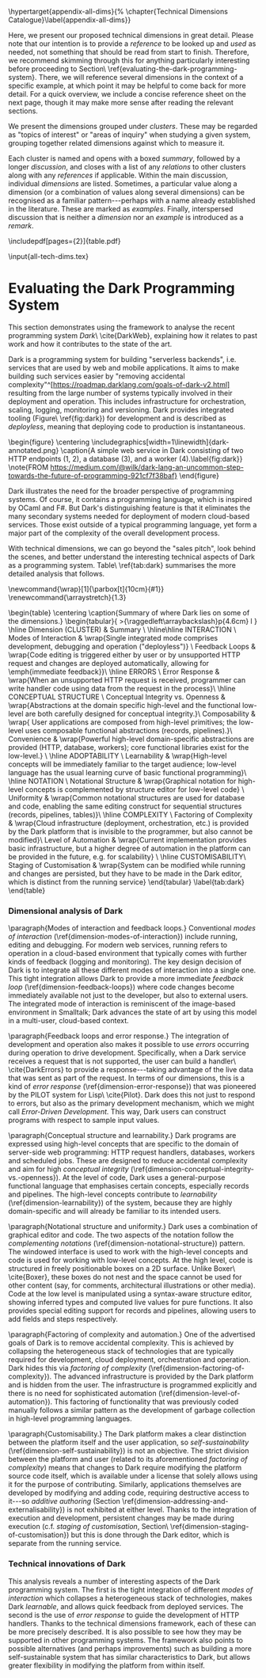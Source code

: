 \hypertarget{appendix-all-dims}{%
\chapter{Technical Dimensions Catalogue}\label{appendix-all-dims}}

Here, we present our proposed technical dimensions in great detail. Please note that our intention is to provide a *reference* to be looked up and *used* as needed, not something that should be read from start to finish. Therefore, we recommend skimming through this for anything particularly interesting before proceeding to Section\ \ref{evaluating-the-dark-programming-system}. There, we will reference several dimensions in the context of a specific example, at which point it may be helpful to come back for more detail. For a quick overview, we include a concise reference sheet on the next page, though it may make more sense after reading the relevant sections.

We present the dimensions grouped under *clusters*. These may be regarded as "topics of interest" or "areas of inquiry" when studying a given system, grouping together related dimensions against which to measure it.

Each cluster is named and opens with a boxed *summary*, followed by a longer *discussion*, and closes with a list of any *relations* to other clusters along with any *references* if applicable. Within the main discussion, individual *dimensions* are listed. Sometimes, a particular value along a dimension (or a combination of values along several dimensions) can be recognised as a familiar pattern---perhaps with a name already established in the literature. These are marked as *examples*. Finally, interspersed discussion that is neither a *dimension* nor an *example* is introduced as a *remark*.

\includepdf[pages={2}]{table.pdf}

\input{all-tech-dims.tex}

# Evaluating the Dark Programming System
This section demonstrates using the framework to analyse the recent programming system *Dark*\ \cite{DarkWeb}, explaining how it relates to past work and how it contributes to the state of the art.

Dark is a programming system for building "serverless backends", i.e. services that are used by web and mobile applications. It aims to make building such services easier by "removing accidental complexity"^[https://roadmap.darklang.com/goals-of-dark-v2.html] resulting from the large number of systems typically involved in their deployment and operation. This includes infrastructure for orchestration, scaling, logging, monitoring and versioning. Dark provides integrated tooling (Figure\ \ref{fig:dark}) for development and is described as _deployless_, meaning that deploying code to production is instantaneous.

\begin{figure}
  \centering
  \includegraphics[width=1\linewidth]{dark-annotated.png}
  \caption{A simple web service in Dark consisting of two HTTP endpoints (1, 2), a database (3), and a worker (4).\label{fig:dark}}
  \note{FROM https://medium.com/@wilk/dark-lang-an-uncommon-step-towards-the-future-of-programming-921cf7f38baf}
\end{figure}

Dark illustrates the need for the broader perspective of programming systems. Of course, it contains a programming language, which is inspired by OCaml and F#. But Dark's distinguishing feature is that it eliminates the many secondary systems needed for deployment of modern cloud-based services. Those exist outside of a typical programming language, yet form a major part of the complexity of the overall development process.

With technical dimensions, we can go beyond the "sales pitch", look behind the scenes, and better understand the interesting technical aspects of Dark as a programming system. Table\ \ref{tab:dark} summarises the more detailed analysis that follows.

\newcommand{\wrap}[1]{\parbox[t]{10cm}{#1}}
\renewcommand{\arraystretch}{1.3}

\begin{table}
\centering
\caption{Summary of where Dark lies on some of the dimensions.}
\begin{tabular}{ >{\raggedleft\arraybackslash}p{4.6cm} l }
\hline
Dimension (CLUSTER) & Summary \\ 
\hline\hline
INTERACTION	\\
Modes of Interaction & 
\wrap{Single integrated mode comprises development, debugging and operation ("deployless")} \\
Feedback Loops & \wrap{Code editing is triggered either by user or by unsupported HTTP request and changes are deployed automatically, allowing for \emph{immediate feedback}}\\
\hline
ERRORS	\\
Error Response & \wrap{When an unsupported HTTP request is received, programmer can write handler code using data from the request in the process}\\
\hline
CONCEPTUAL STRUCTURE	\\
Conceptual Integrity vs. Openness & \wrap{Abstractions at the domain specific high-level and the functional low-level are both carefully designed for conceptual integrity.}\\
Composability & \wrap{
User applications are composed from high-level primitives; the low-level uses composable functional abstractions (records, pipelines).}\\
Convenience & \wrap{Powerful high-level domain-specific abstractions are provided (HTTP, database, workers); core functional libraries exist for the low-level.} \\
\hline
ADOPTABILITY \\
Learnability & \wrap{High-level concepts will be immediately familiar to the target audience; low-level language has the usual learning curve of basic functional programming}\\
\hline
NOTATION	\\
Notational Structure & \wrap{Graphical notation for high-level concepts is complemented by structure editor for low-level code} \\
Uniformity & \wrap{Common notational structures are used for database and code, enabling the same editing construct for sequential structures (records, pipelines, tables)}\\
\hline
COMPLEXITY	\\
Factoring of Complexity & \wrap{Cloud infrastructure (deployment, orchestration, etc.) is provided by the Dark platform that is invisible to the programmer, but also cannot be modified}\\
Level of Automation & \wrap{Current implementation provides basic infrastructure, but a higher degree of automation in the platform can be provided in the future, e.g. for scalability} \\
\hline
CUSTOMISABILITY\\	
Staging of Customisation & \wrap{System can be modified while running and changes are persisted, but they have to be made in the Dark editor, which is distinct from the running service}
\end{tabular}
\label{tab:dark}
\end{table}

### Dimensional analysis of Dark

\paragraph{Modes of interaction and feedback loops.}
Conventional *modes of interaction* (\ref{dimension-modes-of-interaction}) include running, editing and debugging. For modern web services, running refers to operation in a cloud-based environment that typically comes with further kinds of feedback (logging and monitoring). The key design decision of Dark is to integrate all these different modes of interaction into a single one. This tight integration allows Dark to provide a more immediate *feedback loop* (\ref{dimension-feedback-loops}) where code changes become immediately available not just to the developer, but also to external users. The integrated mode of interaction is reminiscent of the image-based environment in Smalltalk; Dark advances the state of art by using this model in a multi-user, cloud-based context.

\paragraph{Feedback loops and error response.}
The integration of development and operation also makes it possible to use *errors* occurring during operation to drive development. Specifically, when a Dark service receives a request that is not supported, the user can build a handler\ \cite{DarkErrors} to provide a response---taking advantage of the live data that was sent as part of the request. In terms of our dimensions, this is a kind of _error response_ (\ref{dimension-error-response}) that was pioneered by the PILOT system for Lisp\ \cite{Pilot}. Dark does this not just to respond to errors, but also as the primary development mechanism, which we might call *Error-Driven Development.* This way, Dark users can construct programs with respect to sample input values.

\paragraph{Conceptual structure and learnability.} Dark programs are expressed using high-level concepts that are specific to the domain of server-side web programming: HTTP request handlers, databases, workers and scheduled jobs. These are designed to reduce accidental complexity and aim for high _conceptual integrity_ (\ref{dimension-conceptual-integrity-vs.-openness}). At the level of code, Dark uses a general-purpose functional language that emphasises certain concepts, especially records and pipelines. The high-level concepts contribute to _learnability_ (\ref{dimension-learnability}) of the system, because they are highly domain-specific and will already be familiar to its intended users.

\paragraph{Notational structure and uniformity.} Dark uses a combination of graphical editor and code. The two aspects of the notation follow the _complementing notations_ (\ref{dimension-notational-structure}) pattern. The windowed interface is used to work with the high-level concepts and code is used for working with low-level concepts. At the high level, code is structured in freely positionable boxes on a 2D surface. Unlike Boxer\ \cite{Boxer}, these boxes do not nest and the space cannot be used for other content (say, for comments, architectural illustrations or other media). Code at the low level is manipulated using a syntax-aware structure editor, showing inferred types and computed live values for pure functions. It also provides special editing support for records and pipelines, allowing users to add fields and steps respectively.

\paragraph{Factoring of complexity and automation.} One of the advertised goals of Dark is to remove accidental complexity. This is achieved by collapsing the heterogeneous stack of technologies that are typically required for development, cloud deployment, orchestration and operation. Dark hides this via _factoring of complexity_ (\ref{dimension-factoring-of-complexity}). The advanced infrastructure is provided by the Dark platform and is hidden from the user. The infrastructure is programmed explicitly and there is no need for sophisticated automation (\ref{dimension-level-of-automation}). This factoring of functionality that was previously coded manually follows a similar pattern as the development of garbage collection in high-level programming languages.

\paragraph{Customisability.} The Dark platform makes a clear distinction between the platform itself and the user application, so _self-sustainability_ (\ref{dimension-self-sustainability}) is not an objective. The strict division between the platform and user (related to its aforementioned _factoring of complexity_) means that changes to Dark require modifying the platform source code itself, which is available under a license that solely allows using it for the purpose of contributing. Similarly, applications themselves are developed by modifying and adding code, requiring destructive access to it---so _additive authoring_ (Section \ref{dimension-addressing-and-externalisability}) is not exhibited at either level. Thanks to the integration of execution and development, persistent changes may be made during execution (c.f. _staging of customisation_, Section\ \ref{dimension-staging-of-customisation}) but this is done through the Dark editor, which is separate from the running service.

### Technical innovations of Dark

This analysis reveals a number of interesting aspects of the Dark programming system. The first is the tight integration of different _modes of interaction_ which collapses a heterogeneous stack of technologies, makes Dark _learnable_, and allows quick feedback from deployed services. The second is the use of _error response_ to guide the development of HTTP handlers. Thanks to the technical dimensions framework, each of these can be more precisely described. It is also possible to see how they may be supported in other programming systems. The framework also points to possible alternatives (and perhaps improvements) such as building a more self-sustainable system that has similar characteristics to Dark, but allows greater flexibility in modifying the platform from within itself.
